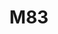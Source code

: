 ---
title: "M83"
summary: "Electronica and shoegaze band from Antibes, France, fronted by Anthony Gonzalez. Formed in 1999, they released their first album in 2001. Nicolas Fromageau left in 2004."
image: "m83.jpg"
---